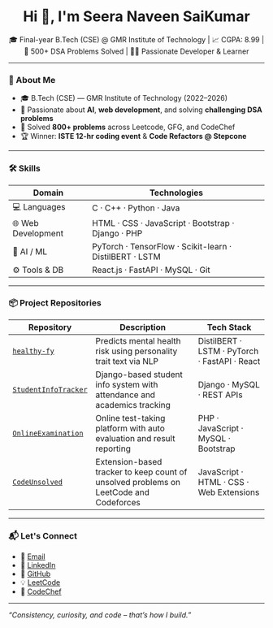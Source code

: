 <h1 align="center">Hi 👋, I'm Seera Naveen SaiKumar</h1>

<p align="center">
🎓 Final-year B.Tech (CSE) @ GMR Institute of Technology | 📈 CGPA: 8.99 
| 🧮 500+ DSA Problems Solved | 👨‍💻 Passionate Developer & Learner
</p>

---

### 💼 About Me

- 🎓 B.Tech (CSE) — GMR Institute of Technology (2022–2026)
- 🧠 Passionate about **AI**, **web development**, and solving **challenging DSA problems**
- 🧩 Solved **800+ problems** across Leetcode, GFG, and CodeChef
- 🏆 Winner: **ISTE 12‑hr coding event** & **Code Refactors @ Stepcone**

---

### 🛠️ Skills

| Domain               | Technologies |
|----------------------|--------------|
| 💻 Languages         | C · C++ · Python · Java |
| 🌐 Web Development  | HTML · CSS · JavaScript · Bootstrap · Django · PHP |
| 🤖 AI / ML          | PyTorch · TensorFlow · Scikit-learn · DistilBERT · LSTM |
| ⚙️ Tools & DB        | React.js · FastAPI · MySQL · Git |

---

### 📦 Project Repositories

| Repository | Description | Tech Stack |
|-----------|-------------|------------|
| [`healthy-fy`](https://github.com/Naveensaikumar09/healthy-fy) | Predicts mental health risk using personality trait text via NLP | DistilBERT · LSTM · PyTorch · FastAPI · React |
| [`StudentInfoTracker`](https://github.com/Naveensaikumar09/StudentInfoTracker) | Django-based student info system with attendance and academics tracking | Django · MySQL · REST APIs |
| [`OnlineExamination`](https://github.com/Naveensaikumar09/OnlineExamination) | Online test-taking platform with auto evaluation and result reporting | PHP · JavaScript · MySQL · Bootstrap |
| [`CodeUnsolved`](https://github.com/Naveensaikumar09/CodeUnsolved) | Extension-based tracker to keep count of unsolved problems on LeetCode and Codeforces | JavaScript · HTML · CSS · Web Extensions |

---

### 📬 Let's Connect

- 📧 [Email](mailto:nsai69336@gmail.com)
- 🔗 [LinkedIn](https://linkedin.com/in/naveensaikumar)
- 🐙 [GitHub](https://github.com/Naveensaikumar09)
- 💡 [LeetCode](https://leetcode.com/u/Naveensaikumar/)
- 🧠 [CodeChef](https://www.codechef.com/users/naveensai09)

---

_“Consistency, curiosity, and code – that’s how I build.”_
